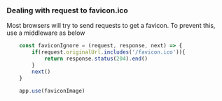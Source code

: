 ### Dealing with request to favicon.ico
Most browsers will try to send requests to get a favicon. To prevent this, use a middleware as below
```js
    const faviconIgnore = (request, response, next) => {
        if(request.originalUrl.includes('/favicon.ico')){
            return response.status(204).end()
        }
        next()
    }

    app.use(faviconImage)
```
